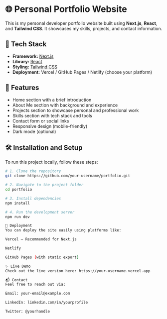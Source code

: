 # 🌐 Personal Portfolio Website

This is my personal developer portfolio website built using **Next.js**, **React**, and **Tailwind CSS**. It showcases my skills, projects, and contact information.

## 🚀 Tech Stack

- **Framework:** [Next.js](https://nextjs.org/)
- **Library:** [React](https://reactjs.org/)
- **Styling:** [Tailwind CSS](https://tailwindcss.com/)
- **Deployment:** Vercel / GitHub Pages / Netlify (choose your platform)

## 📸 Features

- Home section with a brief introduction
- About Me section with background and experience
- Projects section to showcase personal and professional work
- Skills section with tech stack and tools
- Contact form or social links
- Responsive design (mobile-friendly)
- Dark mode (optional)


## 🛠️ Installation and Setup

To run this project locally, follow these steps:

```bash
# 1. Clone the repository
git clone https://github.com/your-username/portfolio.git

# 2. Navigate to the project folder
cd portfolio

# 3. Install dependencies
npm install

# 4. Run the development server
npm run dev

🚢 Deployment
You can deploy the site easily using platforms like:

Vercel – Recommended for Next.js

Netlify

GitHub Pages (with static export)

✨ Live Demo
Check out the live version here: https://your-username.vercel.app

📬 Contact
Feel free to reach out via:

Email: your-email@example.com

LinkedIn: linkedin.com/in/yourprofile

Twitter: @yourhandle
